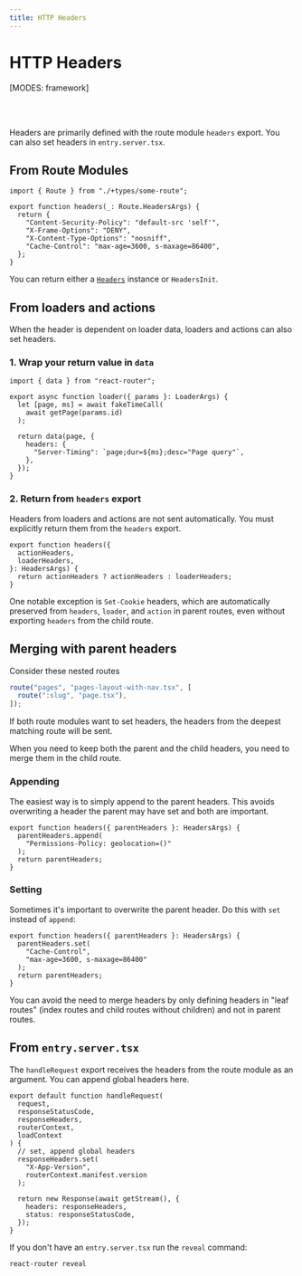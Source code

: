 ```yaml
---
title: HTTP Headers
---
```


# HTTP Headers

[MODES: framework]

<br/>
<br/>

Headers are primarily defined with the route module `headers` export. You can also set headers in `entry.server.tsx`.

## From Route Modules

```tsx filename=some-route.tsx
import { Route } from "./+types/some-route";

export function headers(_: Route.HeadersArgs) {
  return {
    "Content-Security-Policy": "default-src 'self'",
    "X-Frame-Options": "DENY",
    "X-Content-Type-Options": "nosniff",
    "Cache-Control": "max-age=3600, s-maxage=86400",
  };
}
```

You can return either a [`Headers`](https://developer.mozilla.org/en-US/docs/Web/API/Headers) instance or `HeadersInit`.

## From loaders and actions

When the header is dependent on loader data, loaders and actions can also set headers.

### 1. Wrap your return value in `data`

```tsx lines=[1,8]
import { data } from "react-router";

export async function loader({ params }: LoaderArgs) {
  let [page, ms] = await fakeTimeCall(
    await getPage(params.id)
  );

  return data(page, {
    headers: {
      "Server-Timing": `page;dur=${ms};desc="Page query"`,
    },
  });
}
```

### 2. Return from `headers` export

Headers from loaders and actions are not sent automatically. You must explicitly return them from the `headers` export.

```tsx
export function headers({
  actionHeaders,
  loaderHeaders,
}: HeadersArgs) {
  return actionHeaders ? actionHeaders : loaderHeaders;
}
```

One notable exception is `Set-Cookie` headers, which are automatically preserved from `headers`, `loader`, and `action` in parent routes, even without exporting `headers` from the child route.

## Merging with parent headers

Consider these nested routes

```ts filename=routes.ts
route("pages", "pages-layout-with-nav.tsx", [
  route(":slug", "page.tsx"),
]);
```

If both route modules want to set headers, the headers from the deepest matching route will be sent.

When you need to keep both the parent and the child headers, you need to merge them in the child route.

### Appending

The easiest way is to simply append to the parent headers. This avoids overwriting a header the parent may have set and both are important.

```tsx
export function headers({ parentHeaders }: HeadersArgs) {
  parentHeaders.append(
    "Permissions-Policy: geolocation=()"
  );
  return parentHeaders;
}
```

### Setting

Sometimes it's important to overwrite the parent header. Do this with `set` instead of `append`:

```tsx
export function headers({ parentHeaders }: HeadersArgs) {
  parentHeaders.set(
    "Cache-Control",
    "max-age=3600, s-maxage=86400"
  );
  return parentHeaders;
}
```

You can avoid the need to merge headers by only defining headers in "leaf routes" (index routes and child routes without children) and not in parent routes.

## From `entry.server.tsx`

The `handleRequest` export receives the headers from the route module as an argument. You can append global headers here.

```tsx
export default function handleRequest(
  request,
  responseStatusCode,
  responseHeaders,
  routerContext,
  loadContext
) {
  // set, append global headers
  responseHeaders.set(
    "X-App-Version",
    routerContext.manifest.version
  );

  return new Response(await getStream(), {
    headers: responseHeaders,
    status: responseStatusCode,
  });
}
```

If you don't have an `entry.server.tsx` run the `reveal` command:

```shellscript nonumber
react-router reveal
```
